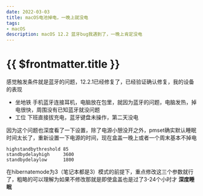 ```yaml
---
date: 2022-03-03
title: macOS电池掉电，一晚上就没电
tags:
- macOS
description: macOS 12.2 蓝牙bug我遇到了，一晚上肯定没电
---
```

# {{ $frontmatter.title }}

感觉触发条件就是蓝牙的问题，12.2.1已经修复了，已经验证确认修复，我的设备的表现
- 坐地铁 手机蓝牙连接耳机，电脑放在包里，就因为蓝牙的问题，电脑发热，掉电很快，周围没有已知蓝牙就没问题
- 工位 下班直接拔充电，蓝牙键盘未操作，第二天没电

因为这个问题也深度看了一下设置，除了电源小憩没开之外，pmset确实默认睡眠时间太长了，重新设置一下电源的时间，现在盒盖一晚上或者一个周末基本不掉电

```text
highstandbythreshold 85
standbydelayhigh     3600
standbydelaylow      1800
```
在hibernatemode为3（笔记本都是3）模式的前提下，重点修改这三个参数就行了，粗略的可以理解为如果不修改那就是即使盒盖也是过了3-24个小时才 **深度睡眠**

